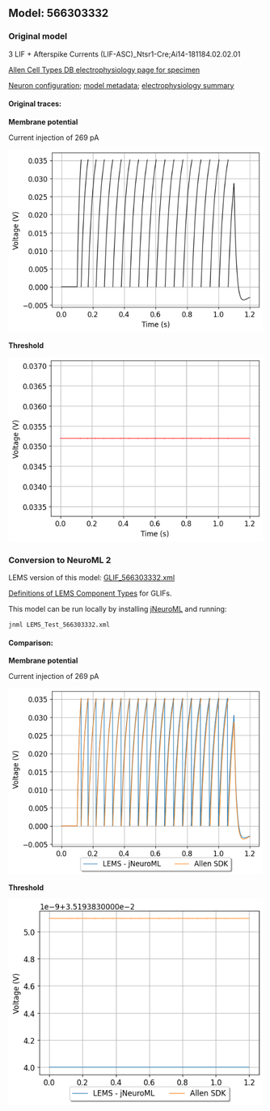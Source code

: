 
## Model: 566303332

### Original model

3 LIF + Afterspike Currents (LIF-ASC)_Ntsr1-Cre;Ai14-181184.02.02.01

[Allen Cell Types DB electrophysiology page for specimen](http://celltypes.brain-map.org/mouse/experiment/electrophysiology/471819401)

[Neuron configuration](neuron_config.json); [model metadata](model_metadata.json); [electrophysiology summary](ephys_sweeps.json)

#### Original traces:

**Membrane potential**

Current injection of 269 pA

![Original](MembranePotential_269pA.png)

**Threshold**

![Threshold](Threshold_269pA.png)

### Conversion to NeuroML 2

LEMS version of this model: [GLIF_566303332.xml](GLIF_566303332.xml)

[Definitions of LEMS Component Types](../GLIFs.xml) for GLIFs.

This model can be run locally by installing [jNeuroML](https://github.com/NeuroML/jNeuroML) and running:

    jnml LEMS_Test_566303332.xml

#### Comparison:

**Membrane potential**

Current injection of 269 pA

![Comparison](Comparison_269pA.png)

**Threshold**

![Comparison](Comparison_Threshold_269pA.png)